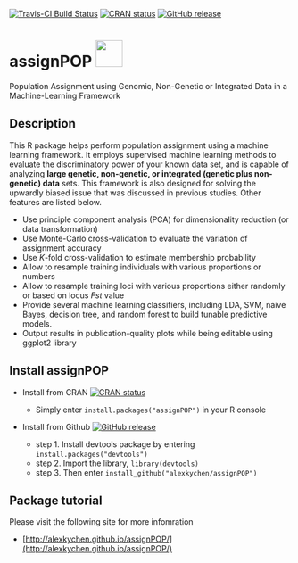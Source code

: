 [![Travis-CI Build Status](https://travis-ci.org/alexkychen/assignPOP.svg?branch=master)](https://travis-ci.org/alexkychen/assignPOP)
[![CRAN status](http://www.r-pkg.org/badges/version/assignPOP)](https://cran.r-project.org/package=assignPOP)
[![GitHub release](https://img.shields.io/github/release/alexkychen/assignPOP.svg)](https://github.com/alexkychen/assignPOP/releases)

# assignPOP <img src="https://www.r-project.org/logo/Rlogo.svg" width="48">

Population Assignment using Genomic, Non-Genetic or Integrated Data in a Machine-Learning Framework

## Description
This R package helps perform population assignment using a machine learning framework. It employs supervised machine learning methods to evaluate the discriminatory power of your known data set, and is capable of analyzing **large genetic, non-genetic, or integrated (genetic plus non-genetic) data** sets. This framework is also designed for solving the upwardly biased issue that was discussed in previous studies. Other features are listed below.

- Use principle component analysis (PCA) for dimensionality reduction (or data transformation)
- Use Monte-Carlo cross-validation to evaluate the variation of assignment accuracy
- Use *K*-fold cross-validation to estimate membership probability
- Allow to resample training individuals with various proportions or numbers
- Allow to resample training loci with various proportions either randomly or based on locus *Fst* value
- Provide several machine learning classifiers, including LDA, SVM, naive Bayes, decision tree, and random forest to build tunable predictive models.
- Output results in publication-quality plots while being editable using ggplot2 library

## Install assignPOP
- Install from CRAN [![CRAN status](http://www.r-pkg.org/badges/version/assignPOP)](https://cran.r-project.org/package=assignPOP)
  * Simply enter `install.packages("assignPOP")` in your R console

- Install from Github [![GitHub release](https://img.shields.io/github/release/alexkychen/assignPOP.svg)](https://github.com/alexkychen/assignPOP/releases)
  * step 1. Install devtools package by entering `install.packages("devtools")`
  * step 2. Import the library, `library(devtools)`
  * step 3. Then enter `install_github("alexkychen/assignPOP")` 

## Package tutorial
Please visit the following site for more infomration
* [http://alexkychen.github.io/assignPOP/](http://alexkychen.github.io/assignPOP/)